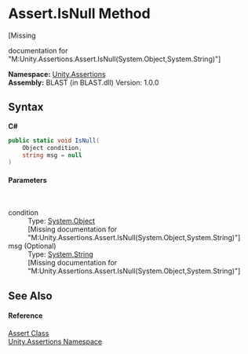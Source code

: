 # Assert.IsNull Method 
 

\[Missing <summary> documentation for "M:Unity.Assertions.Assert.IsNull(System.Object,System.String)"\]

**Namespace:**&nbsp;<a href="N_Unity_Assertions">Unity.Assertions</a><br />**Assembly:**&nbsp;BLAST (in BLAST.dll) Version: 1.0.0

## Syntax

**C#**<br />
``` C#
public static void IsNull(
	Object condition,
	string msg = null
)
```


#### Parameters
&nbsp;<dl><dt>condition</dt><dd>Type: <a href="https://docs.microsoft.com/dotnet/api/system.object" target="_blank" rel="noopener noreferrer">System.Object</a><br />\[Missing <param name="condition"/> documentation for "M:Unity.Assertions.Assert.IsNull(System.Object,System.String)"\]</dd><dt>msg (Optional)</dt><dd>Type: <a href="https://docs.microsoft.com/dotnet/api/system.string" target="_blank" rel="noopener noreferrer">System.String</a><br />\[Missing <param name="msg"/> documentation for "M:Unity.Assertions.Assert.IsNull(System.Object,System.String)"\]</dd></dl>

## See Also


#### Reference
<a href="T_Unity_Assertions_Assert">Assert Class</a><br /><a href="N_Unity_Assertions">Unity.Assertions Namespace</a><br />